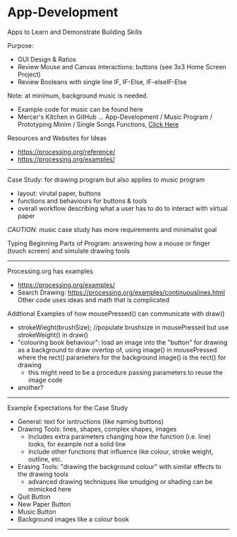 # App-Development
Apps to Learn and Demonstrate Building Skills

Purpose:
- GUI Design & Ratios
- Review Mouse and Canvas interactions: buttons (see 3x3 Home Screen Project)
- Review Booleans with single line IF, IF-Else, IF-elseIF-Else

Note: at minimum, background music is needed.
- Example code for music can be found here
- Mercer's Kitchen in GitHub ... App-Development / Music Program / Prototyping Minim / Single Songs Functions, <a href="https://github.com/Intro-CS-App-Dev-and-Deploy/App-Development/tree/main/Music%20Program/Prototyping%20Minim/Single%20Songs%20Functions">Click Here</a>

Resources and Websites for Ideas
- https://processing.org/reference/
- https://processing.org/examples/

---

Case Study: for drawing program but also applies to music program
- layout: virutal paper, buttons
- functions and behaviours for buttons & tools
- overall workflow describing what a user has to do to interact with virtual paper

*CAUTION*: music case study has more requirements and minimalist goal

Typing Beginning Parts of Program: answering how a mouse or finger (touch screen) and simulate drawing tools

---

Processing.org has examples
- https://processing.org/examples/
- Search Drawing: https://processing.org/examples/continuouslines.html
  Other code uses ideas and math that is complicated

Addtional Examples of how mousePressed() can communicate with draw()
- strokeWieght(brushSize); //populate brushsize in mousePressed but use strokeWeight() in draw()
- "colouring book behaviour": load an image into the "button" for drawing as a background to draw overtop of, using image() in mousePressed where the rect() parameters for the background image() is the rect() for drawing
  - this might need to be a procedure passing parameters to reuse the image code
- another?

---

Example Expectations for the Case Study
- General: text for isntructions (like naming buttons)
- Drawing Tools: lines, shapes, complex shapes, images
  - Includes extra parameters changing how the function (i.e. line) looks, for example not a solid line
  - Include  other functions that influence like colour, stroke weight, outline, etc.
- Erasing Tools: "drawing the background colour" with similar effects to the drawing tools
  - advanced drawing techniques like smudging or shading can be mimicked here
- Quit Button
- New Paper Button
- Music Button
- Background images like a colour book

---
